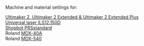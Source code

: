 Machine and material settings for:

[Ultimaker 2, Ultimaker 2 Extended & Ultimaker 2 Extended Plus](https://ultimaker.com/en/products/ultimaker-2-plus)  
[Universal laser ILS12.150D](https://www.ulsinc.com/)  
[Shopbot PRSstandard](http://www.shopbottools.com/mProducts/prSstandard.htm)  
Roland [MDX-40A](https://www.rolanddga.com/products/3d/mdx-40a-benchtop-cnc-mill)  
Roland [MDX-540](https://www.rolanddga.com/support/products/milling/modela-pro-ii-mdx-540-3d-milling-machine)  
